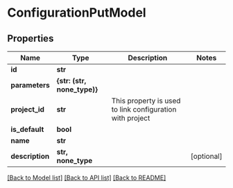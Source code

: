 # ConfigurationPutModel


## Properties
Name | Type | Description | Notes
------------ | ------------- | ------------- | -------------
**id** | **str** |  | 
**parameters** | **{str: (str, none_type)}** |  | 
**project_id** | **str** | This property is used to link configuration with project | 
**is_default** | **bool** |  | 
**name** | **str** |  | 
**description** | **str, none_type** |  | [optional] 

[[Back to Model list]](../README.md#documentation-for-models) [[Back to API list]](../README.md#documentation-for-api-endpoints) [[Back to README]](../README.md)


